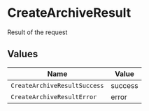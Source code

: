 # CreateArchiveResult

Result of the request


## Values

| Name                         | Value                        |
| ---------------------------- | ---------------------------- |
| `CreateArchiveResultSuccess` | success                      |
| `CreateArchiveResultError`   | error                        |